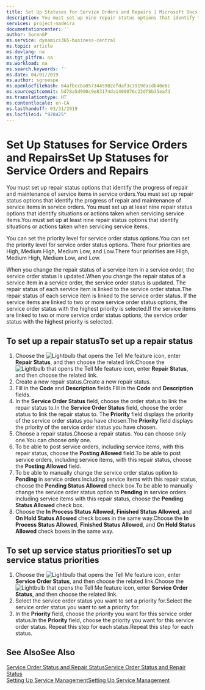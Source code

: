 ```yaml
---
title: Set Up Statuses for Service Orders and Repairs | Microsoft Docs
description: You must set up nine repair status options that identify the progress of repair and maintenance of service items in service orders.
services: project-madeira
documentationcenter: ''
author: SorenGP
ms.service: dynamics365-business-central
ms.topic: article
ms.devlang: na
ms.tgt_pltfrm: na
ms.workload: na
ms.search.keywords: ''
ms.date: 04/01/2019
ms.author: sgroespe
ms.openlocfilehash: 64afbccba0573445902efdaf3c3919dacdb40e8c
ms.sourcegitcommit: bd78a5d990c9e83174da1409076c22df8b35eafd
ms.translationtype: HT
ms.contentlocale: en-CA
ms.lasthandoff: 03/31/2019
ms.locfileid: "928425"
---
```

# <a name="set-up-statuses-for-service-orders-and-repairs"></a><span data-ttu-id="67c06-103">Set Up Statuses for Service Orders and Repairs</span><span class="sxs-lookup"><span data-stu-id="67c06-103">Set Up Statuses for Service Orders and Repairs</span></span>
<span data-ttu-id="67c06-104">You must set up repair status options that identify the progress of repair and maintenance of service items in service orders.</span><span class="sxs-lookup"><span data-stu-id="67c06-104">You must set up repair status options that identify the progress of repair and maintenance of service items in service orders.</span></span> <span data-ttu-id="67c06-105">You must set up at least nine repair status options that identify situations or actions taken when servicing service items.</span><span class="sxs-lookup"><span data-stu-id="67c06-105">You must set up at least nine repair status options that identify situations or actions taken when servicing service items.</span></span>  

<span data-ttu-id="67c06-106">You can set the priority level for service order status options.</span><span class="sxs-lookup"><span data-stu-id="67c06-106">You can set the priority level for service order status options.</span></span> <span data-ttu-id="67c06-107">There four priorities are High, Medium High, Medium Low, and Low.</span><span class="sxs-lookup"><span data-stu-id="67c06-107">There four priorities are High, Medium High, Medium Low, and Low.</span></span>  

<span data-ttu-id="67c06-108">When you change the repair status of a service item in a service order, the service order status is updated.</span><span class="sxs-lookup"><span data-stu-id="67c06-108">When you change the repair status of a service item in a service order, the service order status is updated.</span></span> <span data-ttu-id="67c06-109">The repair status of each service item is linked to the service order status.</span><span class="sxs-lookup"><span data-stu-id="67c06-109">The repair status of each service item is linked to the service order status.</span></span> <span data-ttu-id="67c06-110">If the service items are linked to two or more service order status options, the service order status with the highest priority is selected.</span><span class="sxs-lookup"><span data-stu-id="67c06-110">If the service items are linked to two or more service order status options, the service order status with the highest priority is selected.</span></span>  

## <a name="to-set-up-a-repair-status"></a><span data-ttu-id="67c06-111">To set up a repair status</span><span class="sxs-lookup"><span data-stu-id="67c06-111">To set up a repair status</span></span>  
1. <span data-ttu-id="67c06-112">Choose the ![Lightbulb that opens the Tell Me feature](media/ui-search/search_small.png "Tell me what you want to do") icon, enter **Repair Status**, and then choose the related link.</span><span class="sxs-lookup"><span data-stu-id="67c06-112">Choose the ![Lightbulb that opens the Tell Me feature](media/ui-search/search_small.png "Tell me what you want to do") icon, enter **Repair Status**, and then choose the related link.</span></span>
2. <span data-ttu-id="67c06-113">Create a new repair status.</span><span class="sxs-lookup"><span data-stu-id="67c06-113">Create a new repair status.</span></span>  
3. <span data-ttu-id="67c06-114">Fill in the **Code** and **Description** fields.</span><span class="sxs-lookup"><span data-stu-id="67c06-114">Fill in the **Code** and **Description** fields.</span></span>  
4. <span data-ttu-id="67c06-115">In the **Service Order Status** field, choose the order status to link the repair status to.</span><span class="sxs-lookup"><span data-stu-id="67c06-115">In the **Service Order Status** field, choose the order status to link the repair status to.</span></span> <span data-ttu-id="67c06-116">The **Priority** field displays the priority of the service order status you have chosen.</span><span class="sxs-lookup"><span data-stu-id="67c06-116">The **Priority** field displays the priority of the service order status you have chosen.</span></span>  
5. <span data-ttu-id="67c06-117">Choose a repair status.</span><span class="sxs-lookup"><span data-stu-id="67c06-117">Choose a repair status.</span></span> <span data-ttu-id="67c06-118">You can choose only one.</span><span class="sxs-lookup"><span data-stu-id="67c06-118">You can choose only one.</span></span>  
6. <span data-ttu-id="67c06-119">To be able to post service orders, including service items, with this repair status, choose the **Posting Allowed** field.</span><span class="sxs-lookup"><span data-stu-id="67c06-119">To be able to post service orders, including service items, with this repair status, choose the **Posting Allowed** field.</span></span>  
7. <span data-ttu-id="67c06-120">To be able to manually change the service order status option to **Pending** in service orders including service items with this repair status, choose the **Pending Status Allowed** check box.</span><span class="sxs-lookup"><span data-stu-id="67c06-120">To be able to manually change the service order status option to **Pending** in service orders including service items with this repair status, choose the **Pending Status Allowed** check box.</span></span>  
8. <span data-ttu-id="67c06-121">Choose the **In Process Status Allowed**, **Finished Status Allowed**, and **On Hold Status Allowed** check boxes in the same way.</span><span class="sxs-lookup"><span data-stu-id="67c06-121">Choose the **In Process Status Allowed**, **Finished Status Allowed**, and **On Hold Status Allowed** check boxes in the same way.</span></span>
  
## <a name="to-set-up-service-status-priorities"></a><span data-ttu-id="67c06-122">To set up service status priorities</span><span class="sxs-lookup"><span data-stu-id="67c06-122">To set up service status priorities</span></span>  
1. <span data-ttu-id="67c06-123">Choose the ![Lightbulb that opens the Tell Me feature](media/ui-search/search_small.png "Tell me what you want to do") icon, enter **Service Order Status**, and then choose the related link.</span><span class="sxs-lookup"><span data-stu-id="67c06-123">Choose the ![Lightbulb that opens the Tell Me feature](media/ui-search/search_small.png "Tell me what you want to do") icon, enter **Service Order Status**, and then choose the related link.</span></span>  
2. <span data-ttu-id="67c06-124">Select the service order status you want to set a priority for.</span><span class="sxs-lookup"><span data-stu-id="67c06-124">Select the service order status you want to set a priority for.</span></span>  
3. <span data-ttu-id="67c06-125">In the **Priority** field, choose the priority you want for this service order status.</span><span class="sxs-lookup"><span data-stu-id="67c06-125">In the **Priority** field, choose the priority you want for this service order status.</span></span> <span data-ttu-id="67c06-126">Repeat this step for each status.</span><span class="sxs-lookup"><span data-stu-id="67c06-126">Repeat this step for each status.</span></span>  

## <a name="see-also"></a><span data-ttu-id="67c06-127">See Also</span><span class="sxs-lookup"><span data-stu-id="67c06-127">See Also</span></span>  
[<span data-ttu-id="67c06-128">Service Order Status and Repair Status</span><span class="sxs-lookup"><span data-stu-id="67c06-128">Service Order Status and Repair Status</span></span>](service-service-order-status-and-repair-status.md)  
[<span data-ttu-id="67c06-129">Setting Up Service Management</span><span class="sxs-lookup"><span data-stu-id="67c06-129">Setting Up Service Management</span></span>](service-setup-service.md)  
